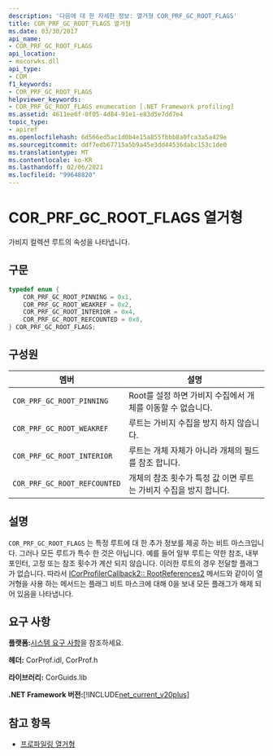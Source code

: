 ```yaml
---
description: '다음에 대 한 자세한 정보: 열거형 COR_PRF_GC_ROOT_FLAGS'
title: COR_PRF_GC_ROOT_FLAGS 열거형
ms.date: 03/30/2017
api_name:
- COR_PRF_GC_ROOT_FLAGS
api_location:
- mscorwks.dll
api_type:
- COM
f1_keywords:
- COR_PRF_GC_ROOT_FLAGS
helpviewer_keywords:
- COR_PRF_GC_ROOT_FLAGS enumeration [.NET Framework profiling]
ms.assetid: 4611ee6f-0f05-4d84-91e1-e83d5e7dd7e4
topic_type:
- apiref
ms.openlocfilehash: 6d566ed5ac1d0b4e15a855fbbb8a0fca3a5a429e
ms.sourcegitcommit: ddf7edb67715a5b9a45e3dd44536dabc153c1de0
ms.translationtype: MT
ms.contentlocale: ko-KR
ms.lasthandoff: 02/06/2021
ms.locfileid: "99648820"
---
```

# <a name="cor_prf_gc_root_flags-enumeration"></a>COR_PRF_GC_ROOT_FLAGS 열거형

가비지 컬렉션 루트의 속성을 나타냅니다.  
  
## <a name="syntax"></a>구문  
  
```cpp  
typedef enum {  
    COR_PRF_GC_ROOT_PINNING = 0x1,  
    COR_PRF_GC_ROOT_WEAKREF = 0x2,  
    COR_PRF_GC_ROOT_INTERIOR = 0x4,  
    COR_PRF_GC_ROOT_REFCOUNTED = 0x8,  
} COR_PRF_GC_ROOT_FLAGS;  
```  
  
## <a name="members"></a>구성원  
  
|멤버|설명|  
|------------|-----------------|  
|`COR_PRF_GC_ROOT_PINNING`|Root를 설정 하면 가비지 수집에서 개체를 이동할 수 없습니다.|  
|`COR_PRF_GC_ROOT_WEAKREF`|루트는 가비지 수집을 방지 하지 않습니다.|  
|`COR_PRF_GC_ROOT_INTERIOR`|루트는 개체 자체가 아니라 개체의 필드를 참조 합니다.|  
|`COR_PRF_GC_ROOT_REFCOUNTED`|개체의 참조 횟수가 특정 값 이면 루트는 가비지 수집을 방지 합니다.|  
  
## <a name="remarks"></a>설명  

 `COR_PRF_GC_ROOT_FLAGS` 는 특정 루트에 대 한 추가 정보를 제공 하는 비트 마스크입니다. 그러나 모든 루트가 특수 한 것은 아닙니다. 예를 들어 일부 루트는 약한 참조, 내부 포인터, 고정 또는 참조 횟수가 계산 되지 않습니다. 이러한 루트의 경우 전달할 플래그가 없습니다. 따라서 [ICorProfilerCallback2:: RootReferences2](icorprofilercallback2-rootreferences2-method.md) 메서드와 같이이 열거형을 사용 하는 메서드는 플래그 비트 마스크에 대해 0을 보내 모든 플래그가 해제 되어 있음을 나타냅니다.  
  
## <a name="requirements"></a>요구 사항  

 **플랫폼:**[시스템 요구 사항](../../get-started/system-requirements.md)을 참조하세요.  
  
 **헤더:** CorProf.idl, CorProf.h  
  
 **라이브러리:** CorGuids.lib  
  
 **.NET Framework 버전:**[!INCLUDE[net_current_v20plus](../../../../includes/net-current-v20plus-md.md)]  
  
## <a name="see-also"></a>참고 항목

- [프로파일링 열거형](profiling-enumerations.md)
